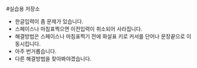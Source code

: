 #실습용 저장소

* 한글입력이 좀 문제가 있습니다.
* 스페이스나 마침표찍으면 이전입력이 취소되어 사라집니다.
* 해결방법은 스페이스나 마침표찍기 전에 화살표 키로 커서를 단어나 문장끝으로 이동시킵니다.
* 아주 번거롭습니다.
* 다른 해결방법을 찾아봐야겠습니다.
